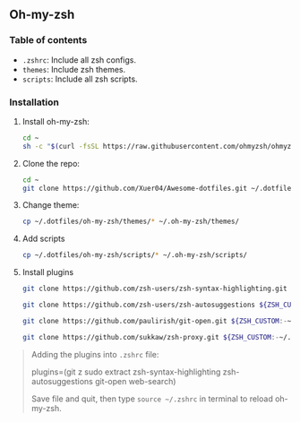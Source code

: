 ## Oh-my-zsh

### Table of contents

- `.zshrc`: Include all zsh configs.
- `themes`: Include zsh themes.
- `scripts`: Include all zsh scripts.

### Installation

1. Install oh-my-zsh:
    ```sh
    cd ~
    sh -c "$(curl -fsSL https://raw.githubusercontent.com/ohmyzsh/ohmyzsh/master/tools/install.sh)"
    ```

2. Clone the repo:
    ```sh
    cd ~
    git clone https://github.com/Xuer04/Awesome-dotfiles.git ~/.dotfiles
    ```

3. Change theme:
    ```sh
    cp ~/.dotfiles/oh-my-zsh/themes/* ~/.oh-my-zsh/themes/
    ```

4. Add scripts
    ```sh
    cp ~/.dotfiles/oh-my-zsh/scripts/* ~/.oh-my-zsh/scripts/
    ```

5. Install plugins
    ```sh
    git clone https://github.com/zsh-users/zsh-syntax-highlighting.git ${ZSH_CUSTOM:-~/.oh-my-zsh/custom}/plugins/zsh-syntax-highlighting

    git clone https://github.com/zsh-users/zsh-autosuggestions ${ZSH_CUSTOM:-~/.oh-my-zsh/custom}/plugins/zsh-autosuggestions

    git clone https://github.com/paulirish/git-open.git ${ZSH_CUSTOM:-~/.oh-my-zsh/custom}/plugins/git-open

    git clone https://github.com/sukkaw/zsh-proxy.git ${ZSH_CUSTOM:-~/.oh-my-zsh/custom}/plugins/zsh-proxy
    ```

> Adding the plugins into `.zshrc` file:
>
> plugins=(git z sudo extract zsh-syntax-highlighting zsh-autosuggestions git-open web-search)
>
> Save file and quit, then type `source ~/.zshrc` in terminal to reload oh-my-zsh.
